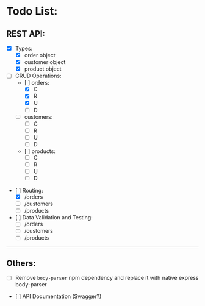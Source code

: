 # Todo List:

## REST API:

- [X] Types:
  - [X] order object
  - [X] customer object
  - [X] product object

- [ ] CRUD Operations:
  - [ ] orders:
    - [x] C
    - [x] R
    - [x] U
    - [ ] D
  - [ ] customers:
    - [ ] C
    - [ ] R
    - [ ] U
    - [ ] D
  - [ ] products:
    - [ ] C
    - [ ] R
    - [ ] U
    - [ ] D

- [ ] Routing:
  - [X] /orders
  - [ ] /customers
  - [ ] /products

- [ ] Data Validation and Testing:
  - [ ] /orders
  - [ ] /customers
  - [ ] /products

---

## Others:
- [ ] Remove `body-parser` npm dependency and replace it with native express body-parser
- [ ] API Documentation (Swagger?)
